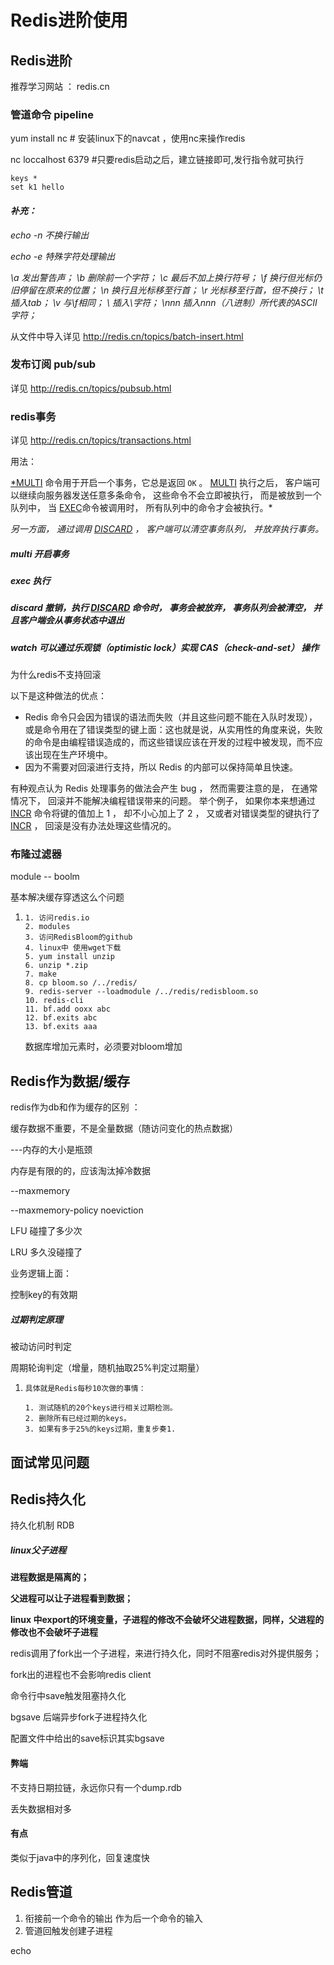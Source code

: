# Redis进阶使用

## Redis进阶

推荐学习网站 ：   redis.cn

### 管道命令 pipeline

yum install nc  # 安装linux下的navcat ，使用nc来操作redis

nc loccalhost 6379 #只要redis启动之后，建立链接即可,发行指令就可执行 

```
keys * 
set k1 hello 
```

#### ***补充**：*

*echo -n 不换行输出*

*echo -e 特殊字符处理输出*

*\a 发出警告声；*
*\b 删除前一个字符；*
*\c 最后不加上换行符号；*
*\f 换行但光标仍旧停留在原来的位置；*
*\n 换行且光标移至行首；*
*\r 光标移至行首，但不换行；*
*\t 插入tab；*
*\v 与\f相同；*
*\ 插入\字符；*
*\nnn 插入nnn（八进制）所代表的ASCII字符；*

从文件中导入详见 http://redis.cn/topics/batch-insert.html

### 发布订阅 pub/sub

详见 http://redis.cn/topics/pubsub.html 



### redis事务

详见 http://redis.cn/topics/transactions.html 

用法：

[*MULTI](http://redis.cn/commands/multi.html) 命令用于开启一个事务，它总是返回 `OK` 。 [MULTI](http://redis.cn/commands/multi.html) 执行之后， 客户端可以继续向服务器发送任意多条命令， 这些命令不会立即被执行， 而是被放到一个队列中， 当 [EXEC](http://redis.cn/commands/exec.html)命令被调用时， 所有队列中的命令才会被执行。*

*另一方面， 通过调用 [DISCARD](http://redis.cn/commands/discard.html) ， 客户端可以清空事务队列， 并放弃执行事务。*

##### multi 开启事务

##### exec 执行

##### discard 撤销，执行 [DISCARD](http://redis.cn/commands/discard.html) 命令时， 事务会被放弃， 事务队列会被清空， 并且客户端会从事务状态中退出

##### watch  可以通过乐观锁（optimistic lock）实现 CAS（check-and-set） 操作

为什么redis不支持回滚

以下是这种做法的优点：

- Redis 命令只会因为错误的语法而失败（并且这些问题不能在入队时发现），或是命令用在了错误类型的键上面：这也就是说，从实用性的角度来说，失败的命令是由编程错误造成的，而这些错误应该在开发的过程中被发现，而不应该出现在生产环境中。
- 因为不需要对回滚进行支持，所以 Redis 的内部可以保持简单且快速。

有种观点认为 Redis 处理事务的做法会产生 bug ， 然而需要注意的是， 在通常情况下， 回滚并不能解决编程错误带来的问题。 举个例子， 如果你本来想通过 [INCR](http://redis.cn/commands/incr.html) 命令将键的值加上 1 ， 却不小心加上了 2 ， 又或者对错误类型的键执行了 [INCR](http://redis.cn/commands/incr.html) ， 回滚是没有办法处理这些情况的。

### 布隆过滤器

module -- boolm

基本解决缓存穿透这么个问题

1. ```
   1. 访问redis.io
   2. modules
   3. 访问RedisBloom的github
   4. linux中 使用wget下载
   5. yum install unzip
   6. unzip *.zip
   7. make
   8. cp bloom.so /../redis/
   9. redis-server --loadmodule /../redis/redisbloom.so
   10. redis-cli
   11. bf.add ooxx abc 
   12. bf.exits abc
   13. bf.exits aaa
   ```

   数据库增加元素时，必须要对bloom增加



## Redis作为数据/缓存

redis作为db和作为缓存的区别 ： 

缓存数据不重要，不是全量数据（随访问变化的热点数据）

 ---内存的大小是瓶颈

内存是有限的的，应该淘汰掉冷数据

 --maxmemory <bytes>

--maxmemory-policy noeviction 

LFU 碰撞了多少次

LRU 多久没碰撞了

业务逻辑上面：

控制key的有效期



##### **过期判定原理**

被动访问时判定

周期轮询判定（增量，随机抽取25%判定过期量）

1. ```
   具体就是Redis每秒10次做的事情：
   
   1. 测试随机的20个keys进行相关过期检测。
   2. 删除所有已经过期的keys。
   3. 如果有多于25%的keys过期，重复步奏1.
   ```

   

## 面试常见问题

## Redis持久化

持久化机制 RDB

##### linux父子进程

**进程数据是隔离的；**

**父进程可以让子进程看到数据；**

**linux 中export的环境变量，子进程的修改不会破坏父进程数据，同样，父进程的修改也不会破坏子进程**

redis调用了fork出一个子进程，来进行持久化，同时不阻塞redis对外提供服务；

fork出的进程也不会影响redis client



命令行中save触发阻塞持久化

bgsave 后端异步fork子进程持久化

配置文件中给出的save标识其实bgsave



#### 弊端

不支持日期拉链，永远你只有一个dump.rdb

丢失数据相对多

#### 有点

类似于java中的序列化，回复速度快

## Redis管道

1. 衔接前一个命令的输出 作为后一个命令的输入
2. 管道回触发创建子进程

echo 